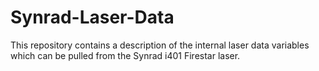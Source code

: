 # Synrad-Laser-Data
This repository contains a description of the internal laser data variables which can be pulled from the Synrad i401 Firestar laser.
